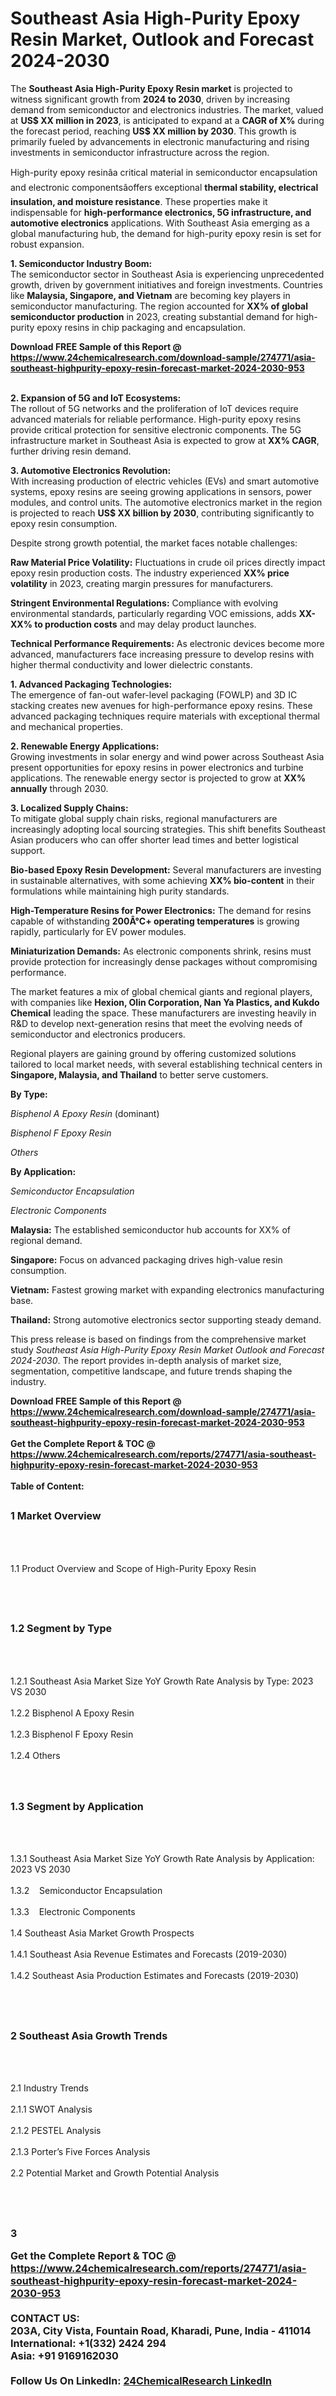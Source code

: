 <h1>Southeast Asia High-Purity Epoxy Resin Market, Outlook and Forecast 2024-2030</h1><p>The <strong>Southeast Asia High-Purity Epoxy Resin market</strong> is projected to witness significant growth from <strong>2024 to 2030</strong>, driven by increasing demand from semiconductor and electronics industries. The market, valued at <strong>US$ XX million in 2023</strong>, is anticipated to expand at a <strong>CAGR of X%</strong> during the forecast period, reaching <strong>US$ XX million by 2030</strong>. This growth is primarily fueled by advancements in electronic manufacturing and rising investments in semiconductor infrastructure across the region.</p><p>High-purity epoxy resinâa critical material in semiconductor encapsulation and electronic componentsâoffers exceptional <strong>thermal stability, electrical insulation, and moisture resistance</strong>. These properties make it indispensable for <strong>high-performance electronics, 5G infrastructure, and automotive electronics</strong> applications. With Southeast Asia emerging as a global manufacturing hub, the demand for high-purity epoxy resin is set for robust expansion.</p><p><strong>1. Semiconductor Industry Boom:</strong><br>
The semiconductor sector in Southeast Asia is experiencing unprecedented growth, driven by government initiatives and foreign investments. Countries like <strong>Malaysia, Singapore, and Vietnam</strong> are becoming key players in semiconductor manufacturing. The region accounted for <strong>XX% of global semiconductor production</strong> in 2023, creating substantial demand for high-purity epoxy resins in chip packaging and encapsulation.</p><div><b>Download FREE Sample of this Report @ 
            <a href="https://www.24chemicalresearch.com/download-sample/274771/asia-southeast-highpurity-epoxy-resin-forecast-market-2024-2030-953">
            https://www.24chemicalresearch.com/download-sample/274771/asia-southeast-highpurity-epoxy-resin-forecast-market-2024-2030-953</a></b></div><br><p><strong>2. Expansion of 5G and IoT Ecosystems:</strong><br>
The rollout of 5G networks and the proliferation of IoT devices require advanced materials for reliable performance. High-purity epoxy resins provide critical protection for sensitive electronic components. The 5G infrastructure market in Southeast Asia is expected to grow at <strong>XX% CAGR</strong>, further driving resin demand.</p><p><strong>3. Automotive Electronics Revolution:</strong><br>
With increasing production of electric vehicles (EVs) and smart automotive systems, epoxy resins are seeing growing applications in sensors, power modules, and control units. The automotive electronics market in the region is projected to reach <strong>US$ XX billion by 2030</strong>, contributing significantly to epoxy resin consumption.</p><p>Despite strong growth potential, the market faces notable challenges:</p><p><strong>Raw Material Price Volatility:</strong> Fluctuations in crude oil prices directly impact epoxy resin production costs. The industry experienced <strong>XX% price volatility</strong> in 2023, creating margin pressures for manufacturers.</p><p><strong>Stringent Environmental Regulations:</strong> Compliance with evolving environmental standards, particularly regarding VOC emissions, adds <strong>XX-XX% to production costs</strong> and may delay product launches.</p><p><strong>Technical Performance Requirements:</strong> As electronic devices become more advanced, manufacturers face increasing pressure to develop resins with higher thermal conductivity and lower dielectric constants.</p><p><strong>1. Advanced Packaging Technologies:</strong><br>
The emergence of fan-out wafer-level packaging (FOWLP) and 3D IC stacking creates new avenues for high-performance epoxy resins. These advanced packaging techniques require materials with exceptional thermal and mechanical properties.</p><p><strong>2. Renewable Energy Applications:</strong><br>
Growing investments in solar energy and wind power across Southeast Asia present opportunities for epoxy resins in power electronics and turbine applications. The renewable energy sector is projected to grow at <strong>XX% annually</strong> through 2030.</p><p><strong>3. Localized Supply Chains:</strong><br>
To mitigate global supply chain risks, regional manufacturers are increasingly adopting local sourcing strategies. This shift benefits Southeast Asian producers who can offer shorter lead times and better logistical support.</p><p><strong>Bio-based Epoxy Resin Development:</strong> Several manufacturers are investing in sustainable alternatives, with some achieving <strong>XX% bio-content</strong> in their formulations while maintaining high purity standards.</p><p><strong>High-Temperature Resins for Power Electronics:</strong> The demand for resins capable of withstanding <strong>200Â°C+ operating temperatures</strong> is growing rapidly, particularly for EV power modules.</p><p><strong>Miniaturization Demands:</strong> As electronic components shrink, resins must provide protection for increasingly dense packages without compromising performance.</p><p>The market features a mix of global chemical giants and regional players, with companies like <strong>Hexion, Olin Corporation, Nan Ya Plastics, and Kukdo Chemical</strong> leading the space. These manufacturers are investing heavily in R&amp;D to develop next-generation resins that meet the evolving needs of semiconductor and electronics producers.</p><p>Regional players are gaining ground by offering customized solutions tailored to local market needs, with several establishing technical centers in <strong>Singapore, Malaysia, and Thailand</strong> to better serve customers.</p><p><strong>By Type:</strong></p><p><em>Bisphenol A Epoxy Resin</em> (dominant)</p><p><em>Bisphenol F Epoxy Resin</em></p><p><em>Others</em></p><p><strong>By Application:</strong></p><p><em>Semiconductor Encapsulation</em></p><p><em>Electronic Components</em></p><p><strong>Malaysia:</strong> The established semiconductor hub accounts for XX% of regional demand.</p><p><strong>Singapore:</strong> Focus on advanced packaging drives high-value resin consumption.</p><p><strong>Vietnam:</strong> Fastest growing market with expanding electronics manufacturing base.</p><p><strong>Thailand:</strong> Strong automotive electronics sector supporting steady demand.</p><p>This press release is based on findings from the comprehensive market study <em>Southeast Asia High-Purity Epoxy Resin Market Outlook and Forecast 2024-2030</em>. The report provides in-depth analysis of market size, segmentation, competitive landscape, and future trends shaping the industry.</p><div><b>Download FREE Sample of this Report @ 
            <a href="https://www.24chemicalresearch.com/download-sample/274771/asia-southeast-highpurity-epoxy-resin-forecast-market-2024-2030-953">
            https://www.24chemicalresearch.com/download-sample/274771/asia-southeast-highpurity-epoxy-resin-forecast-market-2024-2030-953</a></b></div><br><div><b>Get the Complete Report & TOC @ 
            <a href="https://www.24chemicalresearch.com/reports/274771/asia-southeast-highpurity-epoxy-resin-forecast-market-2024-2030-953">
            https://www.24chemicalresearch.com/reports/274771/asia-southeast-highpurity-epoxy-resin-forecast-market-2024-2030-953</a></b></div><br>
            <b>Table of Content:</b><p><h2><span style="font-size:16px"><strong>1 Market Overview&nbsp;&nbsp; &nbsp;</strong></span></h2><br />
<br />
<p>1.1 Product Overview and Scope of High-Purity Epoxy Resin&nbsp;</p><br />
<br />
<h2><strong><span style="font-size:16px">1.2 Segment by Type&nbsp;&nbsp; &nbsp;</span></strong></h2><br />
<br />
<p>1.2.1 Southeast Asia Market Size YoY Growth Rate Analysis by Type: 2023 VS 2030&nbsp;&nbsp; &nbsp;<br /><br />
1.2.2 Bisphenol A Epoxy Resin&nbsp;&nbsp; &nbsp;<br /><br />
1.2.3 Bisphenol F Epoxy Resin<br /><br />
1.2.4 Others<br /><br />
<br />
<h2><span style="font-size:16px"><strong>1.3 Segment by Application&nbsp;&nbsp;</strong></span></h2><br />
<br />
<p>1.3.1 Southeast Asia Market Size YoY Growth Rate Analysis by Application: 2023 VS 2030&nbsp;&nbsp; &nbsp;<br /><br />
1.3.2&nbsp;&nbsp; &nbsp;Semiconductor Encapsulation<br /><br />
1.3.3&nbsp;&nbsp; &nbsp;Electronic Components<br /><br />
1.4 Southeast Asia Market Growth Prospects&nbsp;&nbsp; &nbsp;<br /><br />
1.4.1 Southeast Asia Revenue Estimates and Forecasts (2019-2030)&nbsp;&nbsp; &nbsp;<br /><br />
1.4.2 Southeast Asia Production Estimates and Forecasts (2019-2030)&nbsp;&nbsp;</p><br />
<br />
<h2><span style="font-size:16px"><strong>2 Southeast Asia Growth Trends&nbsp;&nbsp; &nbsp;</strong></span></h2><br />
<br />
<p>2.1 Industry Trends&nbsp;&nbsp; &nbsp;<br /><br />
2.1.1 SWOT Analysis&nbsp;&nbsp; &nbsp;<br /><br />
2.1.2 PESTEL Analysis&nbsp;&nbsp; &nbsp;<br /><br />
2.1.3 Porter&rsquo;s Five Forces Analysis&nbsp;&nbsp; &nbsp;<br /><br />
2.2 Potential Market and Growth Potential Analysis&nbsp;&nbsp; &nbsp;</p><br />
<br />
<h2><span style="font-size:16px"><strong>3</p><div><b>Get the Complete Report & TOC @ 
            <a href="https://www.24chemicalresearch.com/reports/274771/asia-southeast-highpurity-epoxy-resin-forecast-market-2024-2030-953">
            https://www.24chemicalresearch.com/reports/274771/asia-southeast-highpurity-epoxy-resin-forecast-market-2024-2030-953</a></b></div><br><b>CONTACT US:</b><br>
            203A, City Vista, Fountain Road, Kharadi, Pune, India - 411014<br>
            International: +1(332) 2424 294<br>
            Asia: +91 9169162030 <br><br>
            Follow Us On LinkedIn: <a href="https://www.linkedin.com/company/24chemicalresearch/">24ChemicalResearch LinkedIn</a>